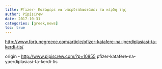 ```yaml
---
title: Pfizer- Κατάφερε να υπερδιπλασιάσει τα κέρδη της
author: PipisCrew
date: 2017-10-31
categories: [greek,news]
toc: true
---
```


http://www.fortunegreece.com/article/pfizer-katafere-na-iperdiplasiasi-ta-kerdi-tis/

origin - http://www.pipiscrew.com/?p=10855 pfizer-katafere-na-yperdiplasiasi-ta-kerdi-tis